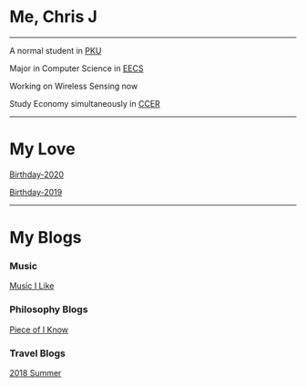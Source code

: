 # Me, Chris J
___
A normal student in [PKU](http://www.pku.edu.cn/)

Major in Computer Science in [EECS](http://eecs.pku.edu.cn/)

Working on Wireless Sensing now

Study Economy simultaneously in [CCER](http://nsd.pku.edu.cn/)

***

# My Love
[Birthday-2020](_posts/love/2020-2-5-loveLetter.md)

[Birthday-2019](_posts/love/2019-2-5-loveLetter.md)


***

# My Blogs
### Music
[Music I Like](_posts/music/2018-9-28-MusicThatILike.md)

### Philosophy Blogs
[Piece of I Know](_posts/philosophy/2018-8-26-PieceofPhilosophy.md)

### Travel Blogs
[2018 Summer](_posts/travel/2018-8-26-2018Summer.md)

